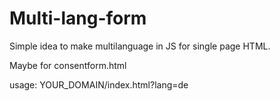 # Multi-lang-form
Simple idea to make multilanguage in JS for single page HTML.

Maybe for consentform.html

usage:   YOUR_DOMAIN/index.html?lang=de
